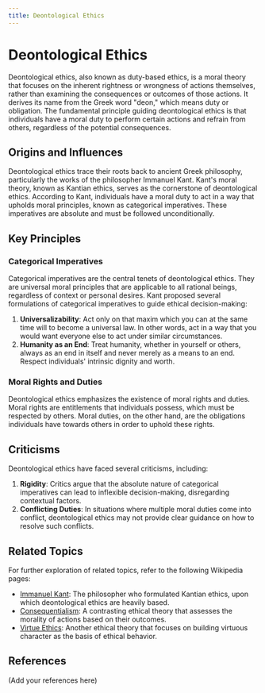 ```yaml
---
title: Deontological Ethics
---
```

# Deontological Ethics

Deontological ethics, also known as duty-based ethics, is a moral theory that focuses on the inherent rightness or wrongness of actions themselves, rather than examining the consequences or outcomes of those actions. It derives its name from the Greek word "deon," which means duty or obligation. The fundamental principle guiding deontological ethics is that individuals have a moral duty to perform certain actions and refrain from others, regardless of the potential consequences.

## Origins and Influences

Deontological ethics trace their roots back to ancient Greek philosophy, particularly the works of the philosopher Immanuel Kant. Kant's moral theory, known as Kantian ethics, serves as the cornerstone of deontological ethics. According to Kant, individuals have a moral duty to act in a way that upholds moral principles, known as categorical imperatives. These imperatives are absolute and must be followed unconditionally.

## Key Principles

### Categorical Imperatives

Categorical imperatives are the central tenets of deontological ethics. They are universal moral principles that are applicable to all rational beings, regardless of context or personal desires. Kant proposed several formulations of categorical imperatives to guide ethical decision-making:

1. **Universalizability**: Act only on that maxim which you can at the same time will to become a universal law. In other words, act in a way that you would want everyone else to act under similar circumstances.
2. **Humanity as an End**: Treat humanity, whether in yourself or others, always as an end in itself and never merely as a means to an end. Respect individuals' intrinsic dignity and worth.

### Moral Rights and Duties

Deontological ethics emphasizes the existence of moral rights and duties. Moral rights are entitlements that individuals possess, which must be respected by others. Moral duties, on the other hand, are the obligations individuals have towards others in order to uphold these rights. 

## Criticisms

Deontological ethics have faced several criticisms, including:

1. **Rigidity**: Critics argue that the absolute nature of categorical imperatives can lead to inflexible decision-making, disregarding contextual factors.
2. **Conflicting Duties**: In situations where multiple moral duties come into conflict, deontological ethics may not provide clear guidance on how to resolve such conflicts.

## Related Topics

For further exploration of related topics, refer to the following Wikipedia pages:

- [Immanuel Kant](Immanuel_Kant.md): The philosopher who formulated Kantian ethics, upon which deontological ethics are heavily based.
- [Consequentialism](Consequentialism.md): A contrasting ethical theory that assesses the morality of actions based on their outcomes.
- [Virtue Ethics](Virtue_Ethics.md): Another ethical theory that focuses on building virtuous character as the basis of ethical behavior.

## References
(Add your references here)
